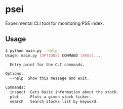 # psei

Experimental CLI tool for monitoring PSE index.

## Usage

```sh
$ python main.py --help
Usage: main.py [OPTIONS] COMMAND [ARGS]...

  Entry point for the CLI commands.

Options:
  --help  Show this message and exit.

Commands:
  inspect  Gets basic information about the stock.
  plot     Plots a given stock ticker.
  search   Search stocks list by keyword.
```
